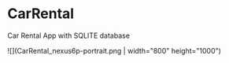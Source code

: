 # CarRental
Car Rental App with SQLITE database

![](CarRental_nexus6p-portrait.png | width="800" height="1000") 
